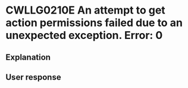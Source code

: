 # CWLLG0210E An attempt to get action permissions failed due to an unexpected exception.  Error: 0

## Explanation

## User response